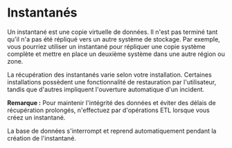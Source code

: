 Instantanés
===========

Un instantané est une copie virtuelle de données. Il n'est pas terminé tant qu'il n'a pas été répliqué vers un autre système de stockage. Par exemple, vous pourriez utiliser un instantané pour répliquer une copie système complète et mettre en place un deuxième système dans une autre région ou zone.

La récupération des instantanés varie selon votre installation. Certaines installations possèdent une fonctionnalité de restauration par l'utilisateur, tandis que d'autres impliquent l'ouverture automatique d'un incident.

**Remarque :** Pour maintenir l'intégrité des données et éviter des délais de récupération prolongés, n'effectuez par d'opérations ETL lorsque vous créez un instantané.

La base de données s'interrompt et reprend automatiquement pendant la création de l'instantané.
